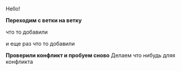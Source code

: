 Hello!

**Переходим с ветки на ветку**

что то добавили

и еще раз что то добавили


**Проверили конфликт и пробуем сново**
Делаем что нибудь дляя конфликта 
